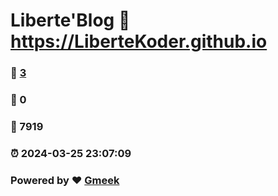 # Liberte'Blog :link: https://LiberteKoder.github.io 
### :page_facing_up: [3](https://LiberteKoder.github.io/tag.html) 
### :speech_balloon: 0 
### :hibiscus: 7919 
### :alarm_clock: 2024-03-25 23:07:09 
### Powered by :heart: [Gmeek](https://github.com/Meekdai/Gmeek)
